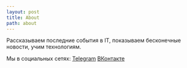 ```yaml
---
layout: post
title: About
path: about
---
```


Рассказываем последние события в IT, показываем бесконечные новости, учим технологиям.

Мы в социальных сетях:
[Telegram](https://t.me/stdout_media)
[ВКонтакте](https://vk.com/stdout.media)
